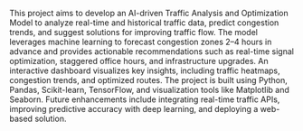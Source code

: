 This project aims to develop an AI-driven Traffic Analysis and Optimization Model to analyze real-time and historical traffic data, predict congestion trends, and suggest solutions for improving traffic flow.
The model leverages machine learning to forecast congestion zones 2–4 hours in advance and provides actionable recommendations such as real-time signal optimization, staggered office hours, and infrastructure upgrades. An interactive dashboard visualizes key insights, including traffic heatmaps, congestion trends, and optimized routes.
The project is built using Python, Pandas, Scikit-learn, TensorFlow, and visualization tools like Matplotlib and Seaborn. Future enhancements include integrating real-time traffic APIs, improving predictive accuracy with deep learning, and deploying a web-based solution.





